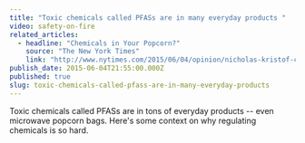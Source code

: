 ```yaml
---
title: "Toxic chemicals called PFASs are in many everyday products "
video: safety-on-fire
related_articles:
  - headline: "Chemicals in Your Popcorn?"
    source: "The New York Times"
    link: "http://www.nytimes.com/2015/06/04/opinion/nicholas-kristof-chemicals-in-your-popcorn.html?smid=tw-share"
publish_date: 2015-06-04T21:55:00.000Z
published: true
slug: toxic-chemicals-called-pfass-are-in-many-everyday-products
---
```

Toxic chemicals called PFASs are in tons of everyday products -- even microwave popcorn bags. Here's some context on why regulating chemicals is so hard.

